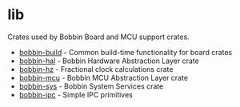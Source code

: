 # lib

Crates used by Bobbin Board and MCU support crates.

- [bobbin-build](./bobbin-build/) - Common build-time functionality for board crates
- [bobbin-hal](./bobbin-hal/) - Bobbin Hardware Abstraction Layer crate
- [bobbin-hz](./bobbin-hz/) - Fractional clock calculations crate
- [bobbin-mcu](./bobbin-mcu/) - Bobbin MCU Abstraction Layer crate
- [bobbin-sys](./bobbin-sys) - Bobbin System Services crate
- [bobbin-ipc](./bobbin-ipc) - Simple IPC primitives